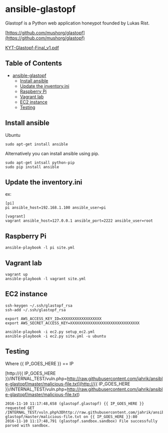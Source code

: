 #  ansible-glastopf

Glastopf is a Python web application honeypot founded by Lukas Rist.

[https://github.com/mushorg/glastopf](https://github.com/mushorg/glastopf)

[KYT-Glastopf-Final_v1.pdf](http://honeynet.org/sites/default/files/files/KYT-Glastopf-Final_v1.pdf)

## Table of Contents

   * [ansible-glastopf](#ansible-glastopf)
      * [Install ansible](#install-ansible)
      * [Update the inventory.ini](#update-the-inventoryini)
      * [Raspberry Pi](#raspberry-pi)
      * [Vagrant lab](#vagrant-lab)
      * [EC2 instance](#ec2-instance)
      * [Testing](#testing)

## Install ansible

Ubuntu
```
sudo apt-get install ansible
```

Alternatively you can install ansible using pip.
```
sudo apt-get intsall python-pip
sudo pip install ansible
```

## Update the inventory.ini

ex:
```
[pi]
pi ansible_host=192.168.1.100 ansible_user=pi

[vagrant]
vagrant ansible_host=127.0.0.1 ansible_port=2222 ansible_user=root
```

## Raspberry Pi

```
ansible-playbook -l pi site.yml 
```

## Vagrant lab

```
vagrant up
ansible-playbook -l vagrant site.yml 
```

## EC2 instance

```
ssh-keygen ~/.ssh/glastopf_rsa
ssh-add ~/.ssh/glastopf_rsa

export AWS_ACCESS_KEY_ID=XXXXXXXXXXXXXXXXXX
export AWS_SECRET_ACCESS_KEY=XXXXXXXXXXXXXXXXXXXXXXXXXXXXXXX

ansible-playbook -i ec2.py setup_ec2.yml
asnible-playbook -i ec2.py site.yml -u ubuntu
```

## Testing

Where {{ IP_GOES_HERE }} == IP

[http://{{ IP_GOES_HERE }}/INTERNAL_TEST/vuln.php=http://raw.githubusercontent.com/jahrik/ansible-glastopf/master/malicious-file.txt](http://{{ IP_GOES_HERE }}/INTERNAL_TEST/vuln.php=http://raw.githubusercontent.com/jahrik/ansible-glastopf/master/malicious-file.txt)

```
2016-11-10 11:17:48,658 (glastopf.glastopf) {{ IP_GOES_HERE }} requested GET /INTERNAL_TEST/vuln.php%3Dhttp://raw.githubusercontent.com/jahrik/ansible-glastopf/master/malicious-file.txt on {{ IP_GOES_HERE }}:80
2016-11-10 11:17:48,791 (glastopf.sandbox.sandbox) File successfully parsed with sandbox.
```
